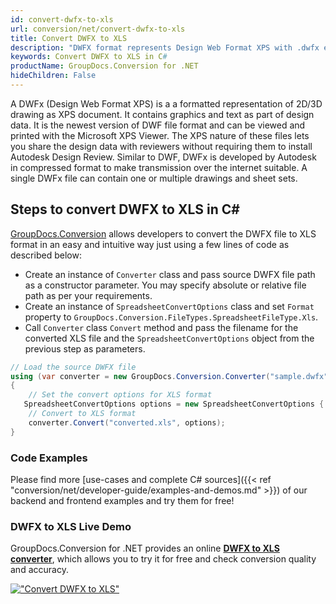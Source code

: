 ```yaml
---
id: convert-dwfx-to-xls
url: conversion/net/convert-dwfx-to-xls
title: Convert DWFX to XLS
description: "DWFX format represents Design Web Format XPS with .dwfx extension. Learn how to convert DWFX to XLS file programmatically in C# language using GroupDocs.Conversion for .NET library."
keywords: Convert DWFX to XLS in C#
productName: GroupDocs.Conversion for .NET
hideChildren: False
---
```


A DWFx (Design Web Format XPS) is a a formatted representation of 2D/3D drawing as XPS document. It contains graphics and text as part of design data. It is the newest version of DWF file format and can be viewed and printed with the Microsoft XPS Viewer. The XPS nature of these files lets you share the design data with reviewers without requiring them to install Autodesk Design Review. Similar to DWF, DWFx is developed by Autodesk in compressed format to make transmission over the internet suitable. A single DWFx file can contain one or multiple drawings and sheet sets.

## Steps to convert DWFX to XLS in C#

[GroupDocs.Conversion](https://products.groupdocs.com/conversion/net) allows developers to convert the DWFX file to XLS format in an easy and intuitive way just using a few lines of code as described below:

* Create an instance of `Converter` class and pass source DWFX file path as a constructor parameter. You may specify absolute or relative file path as per your requirements. 
* Create an instance of `SpreadsheetConvertOptions` class and set `Format` property to `GroupDocs.Conversion.FileTypes.SpreadsheetFileType.Xls`.
* Call `Converter` class `Convert` method and pass the filename for the converted XLS file and the `SpreadsheetConvertOptions` object from the previous step as parameters.

```csharp
// Load the source DWFX file
using (var converter = new GroupDocs.Conversion.Converter("sample.dwfx"))
{
    // Set the convert options for XLS format
   SpreadsheetConvertOptions options = new SpreadsheetConvertOptions { Format = GroupDocs.Conversion.FileTypes.SpreadsheetFileType.Xls };
    // Convert to XLS format
    converter.Convert("converted.xls", options);
}
```

### Code Examples

Please find more [use-cases and complete C# sources]({{< ref "conversion/net/developer-guide/examples-and-demos.md" >}}) of our backend and frontend examples and try them for free!

### DWFX to XLS Live Demo

GroupDocs.Conversion for .NET provides an online [**DWFX to XLS converter**](https://products.groupdocs.app/conversion/dwfx-to-xls), which allows you to try it for free and check conversion quality and accuracy.

[!["Convert DWFX to XLS"](conversion/net/images/convert-to-xls/convert-dwfx-to-xls.png)](https://products.groupdocs.app/conversion/dwfx-to-xls)